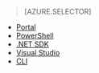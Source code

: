 > [AZURE.SELECTOR]
- [Portal](../articles/data-lake-analytics/data-lake-analytics-get-started-portal.md)
- [PowerShell](../articles/data-lake-analytics/data-lake-analytics-get-started-powershell.md)
- [.NET SDK](../articles/data-lake-analytics/data-lake-analytics-get-started-net-sdk.md)
- [Visual Studio](../articles/data-lake-analytics/data-lake-analytics-data-lake-tools-get-started.md)
- [CLI](../articles/data-lake-analytics/data-lake-analytics-get-started-cli.md)

<!---HONumber=AcomDC_0302_2016-->